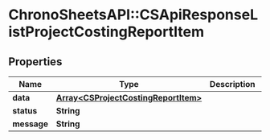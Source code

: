 # ChronoSheetsAPI::CSApiResponseListProjectCostingReportItem

## Properties
Name | Type | Description | Notes
------------ | ------------- | ------------- | -------------
**data** | [**Array&lt;CSProjectCostingReportItem&gt;**](CSProjectCostingReportItem.md) |  | [optional] 
**status** | **String** |  | [optional] 
**message** | **String** |  | [optional] 


